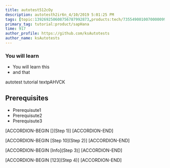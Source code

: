 ```yaml
---
title: autotest512cOy
description: autotesth2ir6n_4/10/2019 5:01:25 PM
tags: [topic:139269250608756787992873,products:tech/73554900100700000996,tutorial:experience/advanced]
primary_tag: tutorial:product/sapHana
time: 917
author_profile: https://github.com/ksAutotests
author_name: ksAutotests
---
```

### You will learn
- You will learn this
- and that

autotest tutorial textpAHVCK

## Prerequisites
- Prerequisute1
- Prerequisute2
- Prerequisute3

[ACCORDION-BEGIN [](Step 1)]
[ACCORDION-END]

[ACCORDION-BEGIN [Step 10](Step 2)]
[ACCORDION-END]

[ACCORDION-BEGIN [Info](Step 3)]
[ACCORDION-END]

[ACCORDION-BEGIN [123](Step 4)]
[ACCORDION-END]

